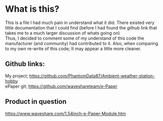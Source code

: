 # What is this?
This is a file I had much pain in understand what it did. There existed very little documentation that I could find (before I had found the github link that takes me to a much larger discussion of whats going on)  
Thus, I decided to comment some of my understand of this code the manufacturer (and community) had contributed to it. Also, when comparing to my own re-write of this code; It may appear a little more cleaner.  

## Github links:
My project; https://github.com/PhantomData87/Ambient-weather-station-hobby  
ePaper git; https://github.com/waveshareteam/e-Paper

## Product in question
https://www.waveshare.com/1.54inch-e-Paper-Module.htm
